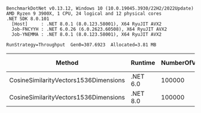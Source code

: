 ```

BenchmarkDotNet v0.13.12, Windows 10 (10.0.19045.3930/22H2/2022Update)
AMD Ryzen 9 3900X, 1 CPU, 24 logical and 12 physical cores
.NET SDK 8.0.101
  [Host]     : .NET 8.0.1 (8.0.123.58001), X64 RyuJIT AVX2
  Job-FNCYYH : .NET 6.0.26 (6.0.2623.60508), X64 RyuJIT AVX2
  Job-YNEMMA : .NET 8.0.1 (8.0.123.58001), X64 RyuJIT AVX2

RunStrategy=Throughput  Gen0=307.6923  Allocated=3.81 MB  

```
| Method                                | Runtime  | NumberOfVectorsToCreate | Mean     | Error    | StdDev   | Ratio    | RatioSD | Alloc Ratio |
|-------------------------------------- |--------- |------------------------ |---------:|---------:|---------:|---------:|--------:|------------:|
| CosineSimilarityVectors1536Dimensions | .NET 6.0 | 100000                  | 40.89 ms | 0.160 ms | 0.142 ms | baseline |         |             |
| CosineSimilarityVectors1536Dimensions | .NET 8.0 | 100000                  | 40.68 ms | 0.170 ms | 0.159 ms |      -1% |    0.5% |         -0% |
